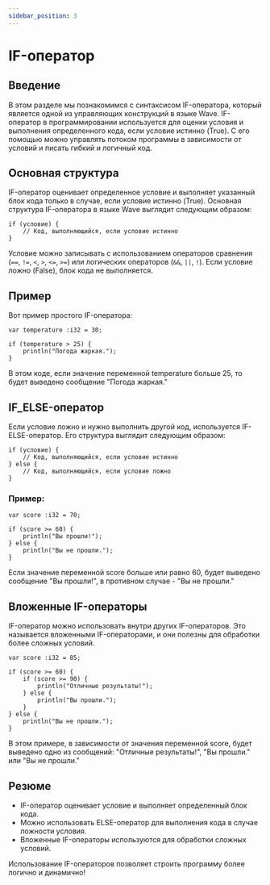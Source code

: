 ```yaml
---
sidebar_position: 3
---
```


# IF-оператор
## Введение
В этом разделе мы познакомимся с синтаксисом IF-оператора, который является одной из управляющих конструкций в языке Wave.
IF-оператор в программировании используется для оценки условия и выполнения определенного кода, если условие истинно (True).
С его помощью можно управлять потоком программы в зависимости от условий и писать гибкий и логичный код.

## Основная структура
IF-оператор оценивает определенное условие и выполняет указанный блок кода только в случае, если условие истинно (True).
Основная структура IF-оператора в языке Wave выглядит следующим образом:

```wave
if (условие) {
    // Код, выполняющийся, если условие истинно
}
```

Условие можно записывать с использованием операторов сравнения (`==`, `!=`, `<`, `>`, `<=`, `>=`) или логических операторов (`&&`, `||`, `!`).
Если условие ложно (False), блок кода не выполняется.

## Пример
Вот пример простого IF-оператора:

```wave
var temperature :i32 = 30;

if (temperature > 25) {
    println("Погода жаркая.");
}
```

В этом коде, если значение переменной temperature больше 25, то будет выведено сообщение "Погода жаркая."

## IF_ELSE-оператор
Если условие ложно и нужно выполнить другой код, используется IF-ELSE-оператор.
Его структура выглядит следующим образом:

```wave
if (условие) {
    // Код, выполняющийся, если условие истинно
} else {
    // Код, выполняющийся, если условие ложно
}
```

### Пример:

```wave
var score :i32 = 70;

if (score >= 60) {
    println("Вы прошли!");
} else {
    println("Вы не прошли.");
}
```

Если значение переменной score больше или равно 60, будет выведено сообщение "Вы прошли!", в противном случае - "Вы не прошли."

## Вложенные IF-операторы
IF-оператор можно использовать внутри других IF-операторов. Это называется вложенными IF-операторами, и они полезны для обработки более сложных условий.

```wave
var score :i32 = 85;

if (score >= 60) {
    if (score >= 90) {
        println("Отличные результаты!");
    } else {
        println("Вы прошли.");
    } 
} else {
    println("Вы не прошли.");
}
```

В этом примере, в зависимости от значения переменной score, будет выведено одно из сообщений: "Отличные результаты!", "Вы прошли." или "Вы не прошли."

## Резюме

* IF-оператор оценивает условие и выполняет определенный блок кода.
* Можно использовать ELSE-оператор для выполнения кода в случае ложности условия.
* Вложенные IF-операторы используются для обработки сложных условий.

Использование IF-операторов позволяет строить программу более логично и динамично!
